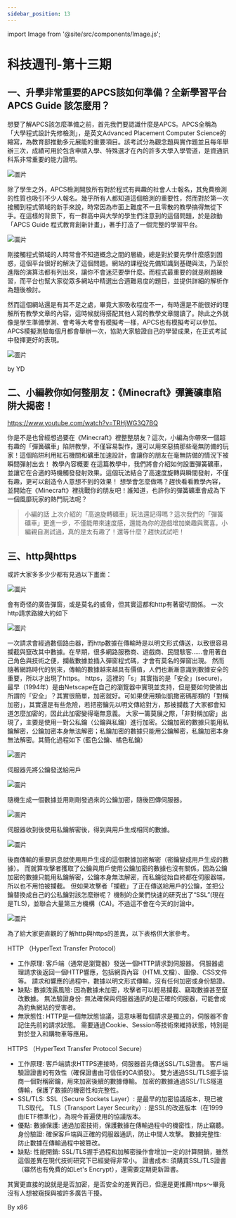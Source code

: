 ```yaml
---
sidebar_position: 13
---
```


import Image from '@site/src/components/Image.js';

# 科技週刊-第十三期

## 一、升學非常重要的APCS該如何準備？全新學習平台APCS Guide 該怎麼用？

想要了解APCS該怎麼準備之前，首先我們要認識什麼是APCS。APCS全稱為「大學程式設計先修檢測」，是英文Advanced Placement Computer Science的縮寫，為教育部推動多元展能的重要項目。該考試分為觀念題與實作題並且每年舉辦三次，成績可用於包含申請入學、特殊選才在內的許多大學入學管道，是資通訊科系非常重要的能力證明。

<Image path="/technews/13/1.png" alt="圖片" />

除了學生之外，APCS檢測開放所有對於程式有興趣的社會人士報名，其免費檢測的性質也吸引不少人報名。幾乎所有人都知道這個檢測的重要性，然而對於第一次接觸到程式領域的新手來說，時常因為市面上難度不一且零散的教學搞得無從下手。在這樣的背景下，有一群高中與大學的學生們注意到的這個問題，於是啟動「APCS Guide 程式教育創新計畫」，著手打造了一個完整的學習平台。

<Image path="/technews/13/2.png" alt="圖片" />

剛接觸程式領域的人時常會不知道概念之間的層級，總是對於要先學什麼感到困惑，這個平台很好的解決了這個問題。網站的課程從先備知識到基礎與法，乃至於進階的演算法都有列出來，讓你不會迷茫要學什麼。而程式最重要的就是刷題練習，而平台也幫大家從眾多網站中精選出合適難易度的題目，並提供詳細的解析作為題後檢討。

然而這個網站還是有其不足之處，畢竟大家吸收程度不一，有時還是不能很好的理解所有教學文章的內容，這時候就得搭配其他人寫的教學文章閱讀了。除此之外就像是學生準備學測、會考等大考會有模擬考一樣，APCS也有模擬考可以參加。APCS模擬測驗每個月都會舉辦一次，協助大家驗證自己的學習成果，在正式考試中發揮更好的表現。

<Image path="/technews/13/3.png" alt="圖片" />

by YD

## 二、小編教你如何整朋友：《Minecraft》彈簧礦車陷阱大揭密！

https://www.youtube.com/watch?v=TRHjWG3Q7BQ

你是不是也曾經想過要在《Minecraft》裡整整朋友？這次，小編為你帶來一個超有趣的「彈簧礦車」陷阱教學，不僅容易製作，還可以用來惡搞那些毫無防備的玩家！這個陷阱利用紅石機關和礦車加速設計，會讓你的朋友在毫無防備的情況下被瞬間彈射出去！
教學內容概要
在這篇教學中，我們將會介紹如何設置彈簧礦車，並讓它在合適的時機觸發發射效果。這個玩法結合了高速度旋轉與瞬間發射，不僅有趣，更可以創造令人意想不到的效果！
想學會怎麼做嗎？趕快看看教學內容，並開始在《Minecraft》裡挑戰你的朋友吧！誰知道，也許你的彈簧礦車會成為下一個風靡玩家的熱門玩法呢？

> 小編的話
上次介紹的「高速旋轉礦車」玩法還記得嗎？這次我們的「彈簧礦車」更進一步，不僅能帶來速度感，還能為你的遊戲增加樂趣與驚喜。小編親自測試過，真的是太有趣了！還等什麼？趕快試試吧！

## 三、http與https

或許大家多多少少都有見過以下畫面：

<Image path="/technews/13/4.png" alt="圖片" />

會有奇怪的廣告彈窗，或是莫名的威脅，但其實這都和http有著密切關係。
一次http請求路線大約如下

<Image path="/technews/13/5.png" alt="圖片" />

一次請求會經過數個路由器，而http數據在傳輸時是以明文形式傳送，以致很容易攔截與竄改其中數據。在早期，很多網路服務商、遊戲商、民間駭客......會用著自己角色與技術之便，攔截數據並插入彈窗程式碼，才會有莫名的彈窗出現。
然而隨著網路時代的到來，傳輸的數據越來越具有價值，人們也漸漸意識到數據安全的重要，所以才出現了https。
https，這裡的「s」其實指的是「安全」(secure)，最早（1994年）是由Netscape在自己的瀏覽器中實現並支持，但是要如何使做出所謂的「安全」？其實很簡單，加密就好。可如果使用類似凱撒密碼那類的「對稱加密」，其實還是有些危險，若把密鑰先以明文傳給對方，那被攔截了大家都會知道怎麼加密的，因此此加密變得毫無意義。
大家一籌莫展之際，「非對稱加密」出現了，主要是使用一對公私鑰（公鑰與私鑰）進行加密。公鑰加密的數據只能用私鑰解密，公鑰加密本身無法解密；私鑰加密的數據只能用公鑰解密，私鑰加密本身無法解密。其簡化過程如下
(藍色公鑰、橘色私鑰）

<Image path="/technews/13/6.png" alt="圖片" />

伺服器先將公鑰發送給用戶

<Image path="/technews/13/7.png" alt="圖片" />

隨機生成一個數據並用剛剛發過來的公鑰加密，隨後回傳伺服器。

<Image path="/technews/13/8.png" alt="圖片" />

伺服器收到後使用私鑰解密後，得到與用戶生成相同的數據。

<Image path="/technews/13/9.png" alt="圖片" />

後面傳輸的重要訊息就使用用戶生成的這個數據加密解密（密鑰變成用戶生成的數據）。
而就算攻擊者獲取了公鑰與用戶使用公鑰加密的數據也沒有關係，因為公鑰加密的數據只能用私鑰解密，公鑰本身無法解密，而私鑰從始自終都在伺服器端，所以也不用怕被攔截。
但如果攻擊者「攔截」了正在傳送給用戶的公鑰，並把公鑰替換成自己的公私鑰對該怎麼辦呢？
機制的企業們快速的研究出了“SSL”(現在是TLS)，並聯合大量第三方機構（CA)。不過這不會在今天的討論中。

<Image path="/technews/13/10.png" alt="圖片" />

為了給大家更直觀的了解http與https的差異，以下表格供大家參考。

HTTP
（HyperText Transfer Protocol）
- 工作原理:
客戶端（通常是瀏覽器）發送一個HTTP請求到伺服器。
伺服器處理請求後返回一個HTTP響應，包括網頁內容（HTML文檔）、圖像、CSS文件等。
請求和響應的過程中，數據以明文形式傳輸，沒有任何加密或身份驗證。
- 缺點:
數據洩露風險: 因為數據未加密，攻擊者可以輕易攔截、竊取數據甚至竄改數據。
無法驗證身份: 無法確保與伺服器通訊的是正確的伺服器，可能會成為釣魚網站的受害者。
- 無狀態性:
HTTP是一個無狀態協議，這意味著每個請求是獨立的，伺服器不會記住先前的請求狀態。
需要通過Cookie、Session等技術來維持狀態，特別是對於登入和購物車等應用。

HTTPS
（HyperText Transfer Protocol Secure）
- 工作原理:
客戶端請求HTTPS連接時，伺服器首先傳送SSL/TLS證書。
客戶端驗證證書的有效性（確保證書由可信任的CA頒發）。
雙方通過SSL/TLS握手協商一個對稱密鑰，用來加密後續的數據傳輸。
加密的數據通過SSL/TLS隧道傳輸，保護了數據的機密性和完整性。
- SSL/TLS:
SSL（Secure Sockets Layer）: 是最早的加密協議版本，現已被TLS取代。
TLS（Transport Layer Security）: 是SSL的改進版本（在1999由IETF標準化），為現今普遍使用的協議版本。
- 優點:
數據保護: 通過加密技術，保護數據在傳輸過程中的機密性，防止竊聽。
身份驗證: 確保客戶端與正確的伺服器通訊，防止中間人攻擊。
數據完整性: 防止數據在傳輸過程中被篡改。
- 缺點:
性能開銷: SSL/TLS握手過程和加解密操作會增加一定的計算開銷，雖然這個差異在現代技術研究下已經變得非常小。
證書成本: 須購買SSL/TLS證書（雖然也有免費的如Let's Encrypt），還需要定期更新證書。

其實更直接的說就是是否加密，是否安全的差異而已，但還是更推薦https～畢竟沒有人想被窺探與被許多廣告干擾。

By x86